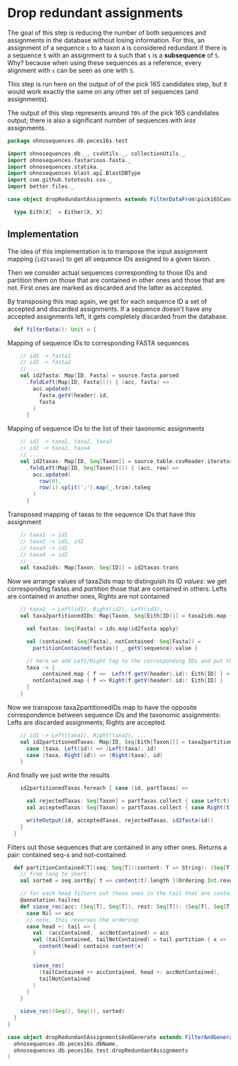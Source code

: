 
# Drop redundant assignments

The goal of this step is reducing the number of both sequences and assignments in the database without losing information. For this, an assignment of a sequence `s` to a taxon `A` is considered redundant if there is a sequence `S` with an assignment to `A` such that `s` is a **subsequence** of `S`. Why? because when using these sequences as a reference, every alignment with `s` can be seen as one with `S`.

This step is run here on the output of of the pick 16S candidates step, but it would work exactly the same on any other set of sequences (and assignments).

The output of this step represents around `70%` of the pick 16S candidates output; there is also a significant number of sequences with *less* assignments.


```scala
package ohnosequences.db.peces16s.test

import ohnosequences.db._, csvUtils._, collectionUtils._
import ohnosequences.fastarious.fasta._
import ohnosequences.statika._
import ohnosequences.blast.api.BlastDBType
import com.github.tototoshi.csv._
import better.files._

case object dropRedundantAssignments extends FilterDataFrom(pick16SCandidates)() {

  type Eith[X]  = Either[X, X]
```


## Implementation

The idea of this implementation is to transpose the input assignment mapping (`id2taxas`) to get all sequence IDs assigned to a given taxon.

 Then we consider actual sequences corresponding to those IDs and partition them on those that are contained in other ones and those that are not. First ones are marked as discarded and the latter as accepted.

 By transposing this map again, we get for each sequence ID a set of accepted and discarded assignments. If a sequence doesn't have any accepted assignments left, it gets completely discarded from the database.


```scala
  def filterData(): Unit = {
```

Mapping of sequence IDs to corresponding FASTA sequences

```scala
    // id1 -> fasta1
    // id2 -> fasta2
    // ...
    val id2fasta: Map[ID, Fasta] = source.fasta.parsed
      .foldLeft(Map[ID, Fasta]()) { (acc, fasta) =>
        acc.updated(
          fasta.getV(header).id,
          fasta
        )
      }
```

Mapping of sequence IDs to the list of their taxonomic assignments

```scala
    // id1 -> taxa1, taxa2, taxa3
    // id2 -> taxa2, taxa4
    // ...
    val id2taxas: Map[ID, Seq[Taxon]] = source.table.csvReader.iterator
      .foldLeft(Map[ID, Seq[Taxon]]()) { (acc, row) =>
        acc.updated(
          row(0),
          row(1).split(';').map(_.trim).toSeq
        )
      }
```

Transposed mapping of taxas to the sequence IDs that have this assignment

```scala
    // taxa1 -> id1
    // taxa2 -> id1, id2
    // taxa3 -> id1
    // taxa4 -> id2
    // ...
    val taxa2ids: Map[Taxon, Seq[ID]] = id2taxas.trans
```

Now we arrange values of taxa2ids map to distinguish its ID _values_:
we get corresponding fastas and _partition_ those that are contained in others.
Lefts are contained in another ones, Rights are not contained

```scala
    // taxa2 -> Left(id1), Right(id2), Left(id3), ...
    val taxa2partitionedIDs: Map[Taxon, Seq[Eith[ID]]] = taxa2ids.map { case (taxa, ids) =>

      val fastas: Seq[Fasta] = ids.map(id2fasta.apply)

      val (contained: Seq[Fasta], notContained: Seq[Fasta]) =
        partitionContained(fastas){ _.getV(sequence).value }

      // here we add Left/Right tag to the corresponding IDs and put them all together:
      taxa -> {
           contained.map { f =>  Left(f.getV(header).id): Eith[ID] } ++
        notContained.map { f => Right(f.getV(header).id): Eith[ID] }
      }
    }
```

Now we transpose taxa2partitionedIDs map to have the opposite correspondence
between sequence IDs and the taxonomic assignments:
Lefts are discarded assignments; Rights are accepted.

```scala
    // id1 -> Left(taxa1), Right(taxa2), ...
    val id2partitionedTaxas: Map[ID, Seq[Eith[Taxon]]] = taxa2partitionedIDs.trans {
      case (taxa, Left(id)) => (Left(taxa), id)
      case (taxa, Right(id)) => (Right(taxa), id)
    }
```

And finally we just write the results

```scala
    id2partitionedTaxas.foreach { case (id, partTaxas) =>

      val rejectedTaxas: Seq[Taxon] = partTaxas.collect { case Left(t) => t }
      val acceptedTaxas: Seq[Taxon] = partTaxas.collect { case Right(t) => t }

      writeOutput(id, acceptedTaxas, rejectedTaxas, id2fasta(id))
    }
  }
```

Filters out those sequences that are contained in any other ones.
Returns a pair: contained seq-s and not-contained.

```scala
  def partitionContained[T](seq: Seq[T])(content: T => String): (Seq[T], Seq[T]) = {
    // from long to short:
    val sorted = seq.sortBy{ t => content(t).length }(Ordering.Int.reverse)

    // for each head filters out those ones in the tail that are contained in it
    @annotation.tailrec
    def sieve_rec(acc: (Seq[T], Seq[T]), rest: Seq[T]): (Seq[T], Seq[T]) = rest match {
      case Nil => acc
      // note, this reverses the ordering:
      case head +: tail => {
        val  (accContained,  accNotContained) = acc
        val (tailContained, tailNotContained) = tail.partition { x =>
          content(head) contains content(x)
        }

        sieve_rec(
          (tailContained ++ accContained, head +: accNotContained),
          tailNotContained
        )
      }
    }

    sieve_rec((Seq(), Seq()), sorted)
  }
}

case object dropRedundantAssignmentsAndGenerate extends FilterAndGenerateBlastDB(
  ohnosequences.db.peces16s.dbName,
  ohnosequences.db.peces16s.test.dropRedundantAssignments
)

```




[main/scala/data.scala]: ../../main/scala/data.scala.md
[main/scala/package.scala]: ../../main/scala/package.scala.md
[test/scala/clusterSequences.scala]: clusterSequences.scala.md
[test/scala/compats.scala]: compats.scala.md
[test/scala/dropInconsistentAssignments.scala]: dropInconsistentAssignments.scala.md
[test/scala/dropRedundantAssignments.scala]: dropRedundantAssignments.scala.md
[test/scala/mg7pipeline.scala]: mg7pipeline.scala.md
[test/scala/package.scala]: package.scala.md
[test/scala/pick16SCandidates.scala]: pick16SCandidates.scala.md
[test/scala/releaseData.scala]: releaseData.scala.md
[test/scala/runBundles.scala]: runBundles.scala.md